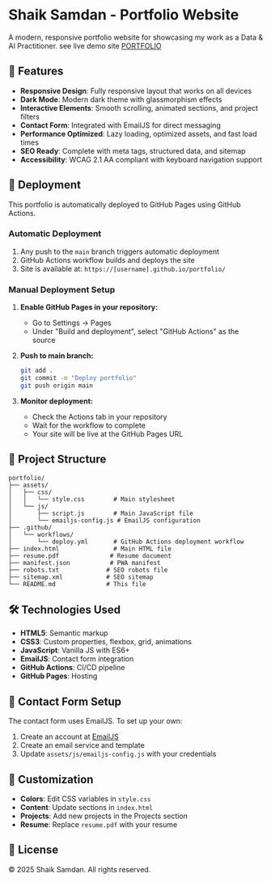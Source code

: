 # Shaik Samdan - Portfolio Website

A modern, responsive portfolio website for showcasing my work as a Data & AI Practitioner.
see live demo site [PORTFOLIO](https://sksamdan.github.io/portfolio/)

## 🌟 Features

- **Responsive Design**: Fully responsive layout that works on all devices
- **Dark Mode**: Modern dark theme with glassmorphism effects
- **Interactive Elements**: Smooth scrolling, animated sections, and project filters
- **Contact Form**: Integrated with EmailJS for direct messaging
- **Performance Optimized**: Lazy loading, optimized assets, and fast load times
- **SEO Ready**: Complete with meta tags, structured data, and sitemap
- **Accessibility**: WCAG 2.1 AA compliant with keyboard navigation support

## 🚀 Deployment

This portfolio is automatically deployed to GitHub Pages using GitHub Actions.

### Automatic Deployment

1. Any push to the `main` branch triggers automatic deployment
2. GitHub Actions workflow builds and deploys the site
3. Site is available at: `https://[username].github.io/portfolio/`

### Manual Deployment Setup

1. **Enable GitHub Pages in your repository:**
   - Go to Settings → Pages
   - Under "Build and deployment", select "GitHub Actions" as the source

2. **Push to main branch:**
   ```bash
   git add .
   git commit -m "Deploy portfolio"
   git push origin main
   ```

3. **Monitor deployment:**
   - Check the Actions tab in your repository
   - Wait for the workflow to complete
   - Your site will be live at the GitHub Pages URL

## 📁 Project Structure

```
portfolio/
├── assets/
│   ├── css/
│   │   └── style.css        # Main stylesheet
│   └── js/
│       ├── script.js        # Main JavaScript file
│       └── emailjs-config.js # EmailJS configuration
├── .github/
│   └── workflows/
│       └── deploy.yml       # GitHub Actions deployment workflow
├── index.html               # Main HTML file
├── resume.pdf              # Resume document
├── manifest.json           # PWA manifest
├── robots.txt             # SEO robots file
├── sitemap.xml            # SEO sitemap
└── README.md              # This file
```

## 🛠 Technologies Used

- **HTML5**: Semantic markup
- **CSS3**: Custom properties, flexbox, grid, animations
- **JavaScript**: Vanilla JS with ES6+
- **EmailJS**: Contact form integration
- **GitHub Actions**: CI/CD pipeline
- **GitHub Pages**: Hosting

## 📧 Contact Form Setup

The contact form uses EmailJS. To set up your own:

1. Create an account at [EmailJS](https://www.emailjs.com/)
2. Create an email service and template
3. Update `assets/js/emailjs-config.js` with your credentials

## 🎨 Customization

- **Colors**: Edit CSS variables in `style.css`
- **Content**: Update sections in `index.html`
- **Projects**: Add new projects in the Projects section
- **Resume**: Replace `resume.pdf` with your resume

## 📄 License

© 2025 Shaik Samdan. All rights reserved.
